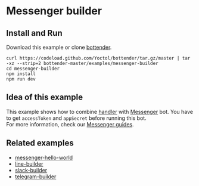 # Messenger builder

## Install and Run

Download this example or clone [bottender](https://github.com/Yoctol/bottender).

```
curl https://codeload.github.com/Yoctol/bottender/tar.gz/master | tar -xz --strip=2 bottender-master/examples/messenger-builder
cd messenger-builder
npm install
npm run dev
```

## Idea of this example

This example shows how to combine
[handler](https://bottender.js.org/docs/APIReference-Handler) with
[Messenger](https://www.messenger.com/) bot. You have to get `accessToken` and
`appSecret` before running this bot.\
For more information, check our [Messenger guides](https://bottender.js.org/docs/Platforms-Messenger).

## Related examples

* [messenger-hello-world](../messenger-hello-world)
* [line-builder](../line-builder)
* [slack-builder](../slack-builder)
* [telegram-builder](../telegram-builder)

